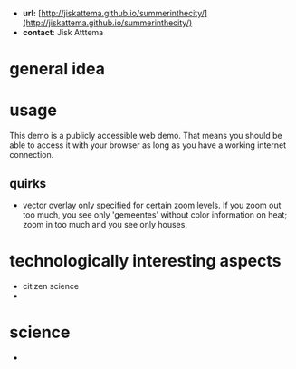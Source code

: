 

- **url:**  [http://jiskattema.github.io/summerinthecity/](http://jiskattema.github.io/summerinthecity/)
- **contact**: Jisk Atttema


# general idea



# usage

This demo is a publicly accessible web demo. That means you should be able to access it with your browser as long as you have a working internet connection.

## quirks
- vector overlay only specified for certain zoom levels. If you zoom out too much, you see only 'gemeentes' without color information on heat; zoom in too much and you see only houses.



# technologically interesting aspects

- citizen science
- 


# science

- 
